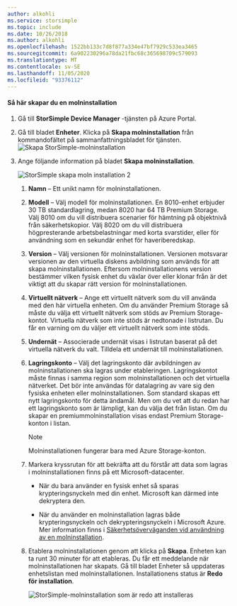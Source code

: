 ```yaml
---
author: alkohli
ms.service: storsimple
ms.topic: include
ms.date: 10/26/2018
ms.author: alkohli
ms.openlocfilehash: 1522bb133c7d8f877a334e47bf7929c533ea3465
ms.sourcegitcommit: 6a902230296a78da21fbc68c365698709c579093
ms.translationtype: MT
ms.contentlocale: sv-SE
ms.lasthandoff: 11/05/2020
ms.locfileid: "93376112"
---
```

#### <a name="to-create-a-cloud-appliance"></a>Så här skapar du en molninstallation

1. Gå till **StorSimple Device Manager** -tjänsten på Azure Portal.
2. Gå till bladet **Enheter**. Klicka på **Skapa molninstallation** från kommandofältet på sammanfattningsbladet för tjänsten.
    ![Skapa StorSimple-molninstallation](./media/storsimple-8000-create-cloud-appliance-u2/sca-create1.png)
3. Ange följande information på bladet **Skapa molninstallation**.
   
    ![StorSimple skapa moln installation 2](./media/storsimple-8000-create-cloud-appliance-u2/sca-create2m.png)
   
   1. **Namn** – Ett unikt namn för molninstallationen.
   2. **Modell** – Välj modell för molninstallationen. En 8010-enhet erbjuder 30 TB standardlagring, medan 8020 har 64 TB Premium Storage. Välj 8010 om du vill distribuera scenarier för hämtning på objektnivå från säkerhetskopior. Välj 8020 om du vill distribuera högpresterande arbetsbelastningar med korta svarstider, eller för användning som en sekundär enhet för haveriberedskap.
   3. **Version** – Välj versionen för molninstallationen. Versionen motsvarar versionen av den virtuella diskens avbildning som används för att skapa molninstallationen. Eftersom molninstallationens version bestämmer vilken fysisk enhet du växlar över eller klonar från är det viktigt att du skapar rätt version för molninstallationen.
   4. **Virtuellt nätverk** – Ange ett virtuellt nätverk som du vill använda med den här virtuella enheten. Om du använder Premium Storage så måste du välja ett virtuellt nätverk som stöds av Premium Storage-kontot. Virtuella nätverk som inte stöds är nedtonade i listrutan. Du får en varning om du väljer ett virtuellt nätverk som inte stöds.
   5. **Undernät** – Associerade undernät visas i listrutan baserat på det virtuella nätverk du valt. Tilldela ett undernät till molninstallationen.
   6. **Lagringskonto** – Välj det lagringskonto där avbildningen av molninstallationen ska lagras under etableringen. Lagringskontot måste finnas i samma region som molninstallationen och det virtuella nätverket. Det bör inte användas för datalagring av vare sig den fysiska enheten eller molninstallationen. Som standard skapas ett nytt lagringskonto för detta ändamål. Men om du vet att du redan har ett lagringskonto som är lämpligt, kan du välja det från listan. Om du skapar en premiummolninstallation visas endast Premium Storage-konton i listan.
      
      > [!NOTE]
      > Molninstallationen fungerar bara med Azure Storage-konton.
    
   7. Markera kryssrutan för att bekräfta att du förstår att data som lagras i molninstallationen finns på ett Microsoft-datacenter.
       * När du bara använder en fysisk enhet så sparas krypteringsnyckeln med din enhet. Microsoft kan därmed inte dekryptera den.

       * När du använder en molninstallation lagras både krypteringsnyckeln och dekrypteringsnyckeln i Microsoft Azure. Mer information finns i [Säkerhetsöverväganden vid användning av en molninstallation](../articles/storsimple/storsimple-security.md).
   8. Etablera molninstallationen genom att klicka på **Skapa**. Enheten kan ta runt 30 minuter för att etableras. Du får ett meddelande när molninstallationen har skapats. Gå till bladet Enheter så uppdateras enhetslistan med molninstallationen. Installationens status är **Redo för installation**.
      
      ![StorSimple-molninstallation som är redo att installeras](./media/storsimple-8000-create-cloud-appliance-u2/sca-create3.png)

